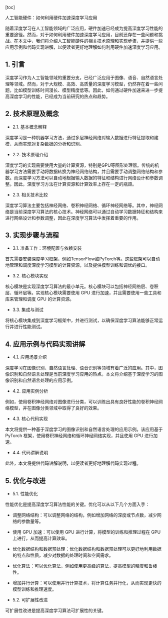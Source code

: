 
[toc]                    
                
                
人工智能硬件：如何利用硬件加速深度学习应用

随着深度学习在人工智能领域的广泛应用，硬件加速已经成为提高深度学习性能的重要途径。然而，对于如何利用硬件加速深度学习应用，目前还存在一些问题和挑战。在本文中，我们将介绍人工智能硬件的相关技术原理和实现步骤，并提供一些应用示例和代码实现讲解，以便读者更好地理解如何利用硬件加速深度学习应用。

## 1. 引言

深度学习作为人工智能领域的重要分支，已经广泛应用于图像、语音、自然语言处理等领域。然而，对于大规模、高效、高质量的深度学习模型，仍然存在着一些问题，比如模型训练时间漫长、模型精度低等。因此，如何通过硬件加速来进一步提高深度学习的性能，已经成为当前研究的热点和趋势。

## 2. 技术原理及概念

- 2.1. 基本概念解释

深度学习是一种机器学习方法，通过多层神经网络对输入数据进行特征提取和建模，从而实现对复杂数据的分析和识别。

- 2.2. 技术原理介绍

深度学习的实现需要使用大量的计算资源，特别是GPU等图形处理器。传统的机器学习方法需要手动将数据转换为神经网络结构，并且需要手动调整网络结构和参数。而深度学习方法可以自动地根据输入数据的特征和结构进行网络设计和参数调整。因此，深度学习方法在计算资源和计算效率上存在一定的瓶颈。

- 2.3. 相关技术比较

深度学习算法主要包括神经网络、卷积神经网络、循环神经网络等。其中，神经网络是当前深度学习算法的核心技术。神经网络可以通过自动学习数据特征和结构来进行网络设计和参数调整，因此在深度学习算法中发挥着重要的作用。

## 3. 实现步骤与流程

- 3.1. 准备工作：环境配置与依赖安装

首先需要安装深度学习框架，例如TensorFlow或PyTorch等。这些框架可以自动地管理和调度深度学习模型的计算资源，以及提供模型训练和调优的接口。

- 3.2. 核心模块实现

核心模块是实现深度学习算法的最小单元。核心模块可以包括神经网络层、卷积层、循环层等。实现核心模块需要使用 GPU 进行加速，并且需要使用一些工具和库来管理和调度 GPU 的计算资源。

- 3.3. 集成与测试

将核心模块集成到深度学习框架中，并进行测试，以确保深度学习算法能够正常运行并进行性能测试。

## 4. 应用示例与代码实现讲解

- 4.1. 应用场景介绍

深度学习在图像识别、自然语言处理、语音识别等领域有着广泛的应用。其中，图像识别和自然语言处理是当前深度学习应用的热点。本文将介绍基于深度学习的图像识别和自然语言处理的应用示例。

- 4.2. 应用实例分析

例如，使用卷积神经网络对图像进行分类，可以训练出具有良好性能的卷积神经网络模型，并在图像分类领域中取得了良好的效果。

- 4.3. 核心代码实现

本文将提供一种基于深度学习的图像识别和自然语言处理的应用示例。该应用基于 PyTorch 框架，使用卷积神经网络和循环神经网络实现，并且使用 GPU 进行加速。

- 4.4. 代码讲解说明

此外，本文将提供代码讲解说明，以便读者更好地理解代码实现过程。

## 5. 优化与改进

- 5.1. 性能优化

性能优化是提高深度学习算法性能的关键。优化可以从以下几个方面入手：

- 调整网络结构：可以调整网络的结构，例如增加网络的深度或节点数，减少网络的参数量等。

- 使用 GPU 加速：可以使用 GPU 进行计算，将模型的训练和推理过程在 GPU 上进行，从而提高计算效率。

- 优化数据结构和数据预处理：优化数据结构和数据预处理可以更好地利用数据的特点和性质，减少对数据的处理时间和空间需求。

- 优化算法：可以优化算法，例如使用更高级的算法，提高模型的精度和鲁棒性。

- 增加并行计算：可以使用并行计算技术，将计算任务并行化，从而实现更快的模型训练和推理速度。

- 5.2. 可扩展性改进

可扩展性改进是提高深度学习算法可扩展性的关键。

